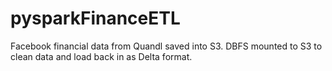 # pysparkFinanceETL
Facebook financial data from Quandl saved into S3. DBFS mounted to S3 to clean data and load back in as Delta format.
